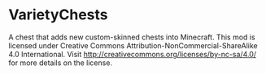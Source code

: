 VarietyChests
=============

A chest that adds new custom-skinned chests into Minecraft. This mod is licensed under Creative Commons Attribution-NonCommercial-ShareAlike 4.0 International. Visit http://creativecommons.org/licenses/by-nc-sa/4.0/ for more details on the license.
